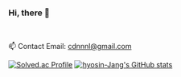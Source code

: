     
### Hi, there 👋  
<br/>

📫 Contact Email: <cdnnnl@gmail.com>
<br/>

[![Solved.ac Profile](http://mazassumnida.wtf/api/v2/generate_badge?boj=cdnnnl)](https://solved.ac/cdnnnl/)
[![hyosin-Jang's GitHub stats](https://github-readme-stats.vercel.app/api?username=hyosin-Jang&hide=stars)](https://github.com/anuraghazra/github-readme-stats)
